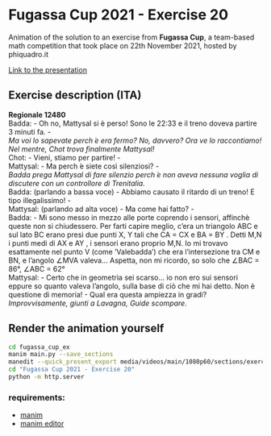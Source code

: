# Fugassa Cup 2021 - Exercise 20
Animation of the solution to an exercise from **Fugassa Cup**, a team-based math competition that took place on 22th November 2021, hosted by phiquadro.it

[Link to the presentation](https://franfill1.github.io/manim-projects/fugassa_cup_ex/Fugassa%20Cup%202021%20-%20Exercise%2020/)
## Exercise description (ITA)

**Regionale 12480**  
Badda: - Oh no, Mattysal si è perso! Sono le 22:33 e il treno doveva partire 3 minuti fa.  -  
*Ma voi lo sapevate perch ́e era fermo? No, davvero? Ora ve lo raccontiamo! Nel mentre, Chot trova finalmente Mattysal!*  
Chot: - Vieni, stiamo per partire! -  
Mattysal: - Ma perch ́e siete così silenziosi? -  
*Badda prega Mattysal di fare silenzio perch ́e non aveva nessuna voglia di discutere con un controllore di Trenitalia.*  
Badda: (parlando a bassa voce) - Abbiamo causato il ritardo di un treno! E tipo illegalissimo! -  
Mattysal: (parlando ad alta voce) - Ma come hai fatto? -  
Badda: - Mi sono messo in mezzo alle porte coprendo i sensori, affinchè queste non si chiudessero. Per farti capire meglio, c’era un triangolo ABC e sul lato BC erano presi due punti X, Y tali che CA = CX e BA = BY . Detti M,N i punti medi di AX e
AY , i sensori erano proprio M,N. Io mi trovavo esattamente nel punto V (come ’Valebadda’) che era l’intersezione tra CM e
BN, e l’angolo ∠MVA valeva... Aspetta, non mi ricordo, so solo che ∠BAC = 86°, ∠ABC = 62°  
Mattysal: - Certo che in geometria sei scarso... io non ero sui sensori eppure so quanto valeva l’angolo, sulla base di ciò che mi hai detto. Non è questione di memoria! - Qual era questa ampiezza in gradi?  
*Improvvisamente, giunti a Lavagna, Guide scompare.*

## Render the animation yourself
```bash
cd fugassa_cup_ex
manim main.py --save_sections
manedit --quick_present_export media/videos/main/1080p60/sections/exercise.json --project_name "Fugassa Cup 2021 - Exercise 20"
cd "Fugassa Cup 2021 - Exercise 20"
python -m http.server
```
### requirements:
- [manim](https://github.com/ManimCommunity/manim)
- [manim editor](https://github.com/ManimCommunity/manim_editor)